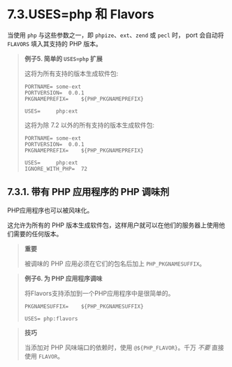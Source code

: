 # 7.3.USES=php 和 Flavors

当使用 `php` 与这些参数之一，即 `phpize`、`ext`、`zend` 或 `pecl` 时， port 会自动将 `FLAVORS` 填入其支持的 PHP 版本。

> **例子5. 简单的 `USES=php` 扩展**
>
> 这将为所有支持的版本生成软件包:
>
> ```
> PORTNAME=	some-ext
> PORTVERSION=	0.0.1
> PKGNAMEPREFIX=	${PHP_PKGNAMEPREFIX}
>
> USES=		php:ext
> ```
>
> 这将为除 7.2 以外的所有支持的版本生成软件包:
>
> ```
> PORTNAME=	some-ext
> PORTVERSION=	0.0.1
> PKGNAMEPREFIX=	${PHP_PKGNAMEPREFIX}
>
> USES=		php:ext
> IGNORE_WITH_PHP=	72
> ```

## 7.3.1. 带有 PHP 应用程序的 PHP 调味剂

PHP应用程序也可以被风味化。

这允许为所有的 PHP 版本生成软件包，这样用户就可以在他们的服务器上使用他们需要的任何版本。

>**重要**
>
> 被调味的 PHP 应用必须在它们的包名后加上 `PHP_PKGNAMESUFFIX`。

> **例子6. 为 PHP 应用程序调味**
>
> 将Flavors支持添加到一个PHP应用程序中是很简单的。
>
> ```
> PKGNAMESUFFIX=	${PHP_PKGNAMESUFFIX}
>
> USES=	php:flavors
> ```

>**技巧**
>
> 当添加对 PHP 风味端口的依赖时，使用 `@${PHP_FLAVOR}`。千万 *不要* 直接使用 `FLAVOR`。
